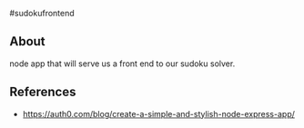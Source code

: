 #sudokufrontend

## About
node app that will serve us a front end to our sudoku solver. 

## References
- https://auth0.com/blog/create-a-simple-and-stylish-node-express-app/
